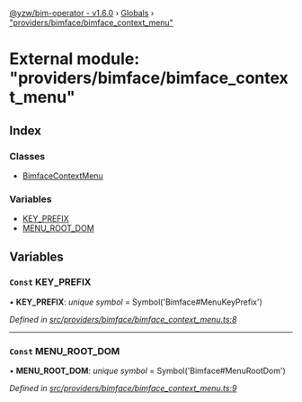 [@yzw/bim-operator - v1.6.0](../README.md) › [Globals](../globals.md) › ["providers/bimface/bimface_context_menu"](_providers_bimface_bimface_context_menu_.md)

# External module: "providers/bimface/bimface_context_menu"

## Index

### Classes

* [BimfaceContextMenu](../classes/_providers_bimface_bimface_context_menu_.bimfacecontextmenu.md)

### Variables

* [KEY_PREFIX](_providers_bimface_bimface_context_menu_.md#const-key_prefix)
* [MENU_ROOT_DOM](_providers_bimface_bimface_context_menu_.md#const-menu_root_dom)

## Variables

### `Const` KEY_PREFIX

• **KEY_PREFIX**: *unique symbol* =  Symbol('Bimface#MenuKeyPrefix')

*Defined in [src/providers/bimface/bimface_context_menu.ts:8](https://github.com/youkaisteve/bim-operator/blob/8ece8e6/src/providers/bimface/bimface_context_menu.ts#L8)*

___

### `Const` MENU_ROOT_DOM

• **MENU_ROOT_DOM**: *unique symbol* =  Symbol('Bimface#MenuRootDom')

*Defined in [src/providers/bimface/bimface_context_menu.ts:9](https://github.com/youkaisteve/bim-operator/blob/8ece8e6/src/providers/bimface/bimface_context_menu.ts#L9)*
